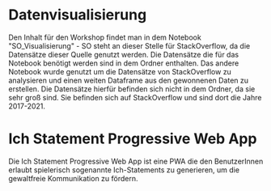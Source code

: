 # Datenvisualisierung

Den Inhalt für den Workshop findet man in dem Notebook "SO_Visualisierung" - SO steht an dieser Stelle für StackOverflow, da die Datensätze
dieser Quelle genutzt werden. Die Datensätze die für das Notebook benötigt werden sind in dem Ordner enthalten.
Das andere Notebook wurde genutzt um die Datensätze von StackOverflow zu analysieren und einen weiten Dataframe aus den gewonnenen Daten zu
erstellen. Die Datensätze hierfür befinden sich nicht in dem Ordner, da sie sehr groß sind. Sie befinden sich auf StackOverflow und sind 
dort die Jahre 2017-2021.

# Ich Statement Progressive Web App

Die Ich Statement Progressive Web App ist eine PWA die den BenutzerInnen erlaubt spielerisch sogenannte Ich-Statements zu generieren, um die gewaltfreie Kommunikation zu fördern.
